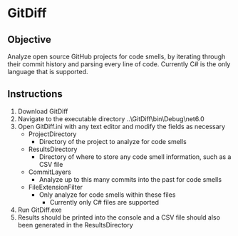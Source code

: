 # GitDiff

## Objective
Analyze open source GitHub projects for code smells, by iterating through their commit history and parsing every line of code. Currently C# is the only language that is supported.

## Instructions
1. Download GitDiff
2. Navigate to the executable directory ..\GitDiff\bin\Debug\net6.0
3. Open GitDiff.ini with any text editor and modify the fields as necessary
   - ProjectDirectory
     - Directory of the project to analyze for code smells
   - ResultsDirectory
     - Directory of where to store any code smell information, such as a CSV file
   - CommitLayers
     - Analyze up to this many commits into the past for code smells
   - FileExtensionFilter
     - Only analyze for code smells within these files
       - Currently only C# files are supported
4. Run GitDiff.exe
5. Results should be printed into the console and a CSV file should also been generated in the ResultsDirectory
